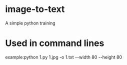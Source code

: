# image-to-text
A simple python training
# Used in command lines
example:python 1.py 1.jpg -o 1.txt --width 80 --height 80
